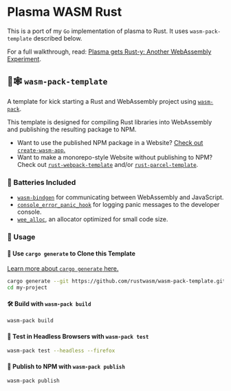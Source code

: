 # Plasma WASM Rust

This is a port of my `Go` implementation of plasma to Rust. It uses `wasm-pack-template` described below.

For a full walkthrough, read: [Plasma gets Rust-y: Another WebAssembly Experiment](https://blog.jeremylikness.com/plasma-gets-rust-y-another-webassembly-experiment-bde6abf3061c).

## 🦀🕸️ `wasm-pack-template`

A template for kick starting a Rust and WebAssembly project using
[`wasm-pack`](https://github.com/rustwasm/wasm-pack).

This template is designed for compiling Rust libraries into WebAssembly and
publishing the resulting package to NPM.

* Want to use the published NPM package in a Website? [Check out
  `create-wasm-app`.](https://github.com/rustwasm/create-wasm-app)
* Want to make a monorepo-style Website without publishing to NPM? Check out
  [`rust-webpack-template`](https://github.com/rustwasm/rust-webpack-template)
  and/or
  [`rust-parcel-template`](https://github.com/rustwasm/rust-parcel-template).

### 🔋 Batteries Included

* [`wasm-bindgen`](https://github.com/rustwasm/wasm-bindgen) for communicating
  between WebAssembly and JavaScript.
* [`console_error_panic_hook`](https://github.com/rustwasm/console_error_panic_hook)
  for logging panic messages to the developer console.
* [`wee_alloc`](https://github.com/rustwasm/wee_alloc), an allocator optimized
  for small code size.

### 🚴 Usage

#### 🐑 Use `cargo generate` to Clone this Template

[Learn more about `cargo generate` here.](https://github.com/ashleygwilliams/cargo-generate)

```bash
cargo generate --git https://github.com/rustwasm/wasm-pack-template.git --name my-project
cd my-project
```

#### 🛠️ Build with `wasm-pack build`

```bash
wasm-pack build
```

#### 🔬 Test in Headless Browsers with `wasm-pack test`

```bash
wasm-pack test --headless --firefox
```

#### 🎁 Publish to NPM with `wasm-pack publish`

```bash
wasm-pack publish
```
